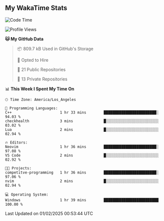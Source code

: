 ## My WakaTime Stats
<!--START_SECTION:waka-->
![Code Time](http://img.shields.io/badge/Code%20Time-203%20hrs%202%20mins-blue)

![Profile Views](http://img.shields.io/badge/Profile%20Views-0-blue)

**🐱 My GitHub Data** 

> 📦 809.7 kB Used in GitHub's Storage 
 > 
> 💼 Opted to Hire
 > 
> 📜 21 Public Repositories 
 > 
> 🔑 13 Private Repositories 
 > 
📊 **This Week I Spent My Time On** 

```text
🕑︎ Time Zone: America/Los_Angeles

💬 Programming Languages: 
C++                      1 hr 33 mins        ████████████████████████░   94.03 % 
checkhealth              3 mins              █░░░░░░░░░░░░░░░░░░░░░░░░   03.02 % 
Lua                      2 mins              █░░░░░░░░░░░░░░░░░░░░░░░░   02.94 % 

🔥 Editors: 
Neovim                   1 hr 36 mins        ████████████████████████░   97.08 % 
VS Code                  2 mins              █░░░░░░░░░░░░░░░░░░░░░░░░   02.92 % 

🐱‍💻 Projects: 
competitve-programming   1 hr 36 mins        ████████████████████████░   97.06 % 
nvim                     2 mins              █░░░░░░░░░░░░░░░░░░░░░░░░   02.94 % 

💻 Operating System: 
Windows                  1 hr 39 mins        █████████████████████████   100.00 % 
```


 Last Updated on 01/02/2025 00:53:44 UTC
<!--END_SECTION:waka-->
